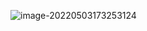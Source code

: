 ![image-20220503173253124](C:\Users\Francisco\AppData\Roaming\Typora\typora-user-images\image-20220503173253124.png)